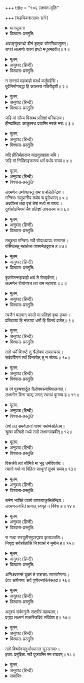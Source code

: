+++
title = "१०६ लक्ष्मण-मृतिः"

+++
[षडधिकशततमः सर्गः]



<details><summary>भागसूचना</summary>

106. श्रीरामके त्याग देनेपर लक्ष्मणका सशरीर स्वर्गगमन
</details>

<details open><summary>विश्वास-प्रस्तुतिः</summary>

अवाङ्मुखमथो दीनं दृष्ट्वा सोममिवाप्लुतम्।  
राघवं लक्ष्मणो वाक्यं हृष्टो मधुरमब्रवीत्॥ १॥
</details>

<details><summary>मूलम्</summary>

अवाङ्मुखमथो दीनं दृष्ट्वा सोममिवाप्लुतम्।  
राघवं लक्ष्मणो वाक्यं हृष्टो मधुरमब्रवीत्॥ १॥
</details>

<details><summary>अनुवाद (हिन्दी)</summary>

श्रीरामचन्द्रजी राहुग्रस्त चन्द्रमाके समान दीन हो गये थे, उन्हें सिर झुकाये खेद करते देख लक्ष्मणने बड़े हर्षके साथ मधुर वाणीमें कहा—॥ १॥
</details>

<details open><summary>विश्वास-प्रस्तुतिः</summary>

न सन्तापं महाबाहो मदर्थं कर्तुमर्हसि।  
पूर्वनिर्माणबद्धा हि कालस्य गतिरीदृशी॥ २॥
</details>

<details><summary>मूलम्</summary>

न सन्तापं महाबाहो मदर्थं कर्तुमर्हसि।  
पूर्वनिर्माणबद्धा हि कालस्य गतिरीदृशी॥ २॥
</details>

<details><summary>अनुवाद (हिन्दी)</summary>

‘महाबाहो! आपको मेरे लिये संताप नहीं करना चाहिये; क्योंकि पूर्वजन्मके कर्मोंसे बँधी हुई कालकी गति ऐसी ही है॥ २॥
</details>

<details open><summary>विश्वास-प्रस्तुतिः</summary>

जहि मां सौम्य विस्रब्धं प्रतिज्ञां परिपालय।  
हीनप्रतिज्ञाः काकुत्स्थ प्रयान्ति नरकं नराः॥ ३॥
</details>

<details><summary>मूलम्</summary>

जहि मां सौम्य विस्रब्धं प्रतिज्ञां परिपालय।  
हीनप्रतिज्ञाः काकुत्स्थ प्रयान्ति नरकं नराः॥ ३॥
</details>

<details><summary>अनुवाद (हिन्दी)</summary>

‘सौम्य! आप निश्चिन्त होकर मेरा वध कर डालें और ऐसा करके अपनी प्रतिज्ञाका पालन करें। काकुत्स्थ! प्रतिज्ञा भङ्ग करनेवाले मनुष्य नरकमें पड़ते हैं॥ ३॥
</details>

<details open><summary>विश्वास-प्रस्तुतिः</summary>

यदि प्रीतिर्महाराज यद्यनुग्राह्यता मयि।  
जहि मां निर्विशङ्कस्त्वं धर्मं वर्धय राघव॥ ४॥
</details>

<details><summary>मूलम्</summary>

यदि प्रीतिर्महाराज यद्यनुग्राह्यता मयि।  
जहि मां निर्विशङ्कस्त्वं धर्मं वर्धय राघव॥ ४॥
</details>

<details><summary>अनुवाद (हिन्दी)</summary>

‘महाराज! यदि आपका मुझपर प्रेम है और यदि आप मुझे कृपापात्र समझते हैं तो निःशङ्क होकर मुझे प्राणदण्ड दें। रघुनन्दन! आप अपने धर्मकी वृद्धि करें’॥ ४॥
</details>

<details open><summary>विश्वास-प्रस्तुतिः</summary>

लक्ष्मणेन तथोक्तस्तु रामः प्रचलितेन्द्रियः।  
मन्त्रिणः समुपानीय तथैव च पुरोधसम्॥ ५॥  
अब्रवीच्च तदा वृत्तं तेषां मध्ये स राघवः।  
दुर्वासोऽभिगमं चैव प्रतिज्ञां तापसस्य च॥ ६॥
</details>

<details><summary>मूलम्</summary>

लक्ष्मणेन तथोक्तस्तु रामः प्रचलितेन्द्रियः।  
मन्त्रिणः समुपानीय तथैव च पुरोधसम्॥ ५॥  
अब्रवीच्च तदा वृत्तं तेषां मध्ये स राघवः।  
दुर्वासोऽभिगमं चैव प्रतिज्ञां तापसस्य च॥ ६॥
</details>

<details><summary>अनुवाद (हिन्दी)</summary>

लक्ष्मणके ऐसा कहनेपर श्रीरामकी इन्द्रियाँ चञ्चल हो उठीं—वे धैर्यसे विचलित-से हो गये और मन्त्रियों तथा पुरोहितजीको बुलाकर उन सबके बीचमें वह सारा वृत्तान्त बताने लगे। श्रीरघुनाथजीने दुर्वासाके आगमन और तापसरूपधारी कालके समक्ष की हुई प्रतिज्ञाकी बात भी बतायी॥ ५-६॥
</details>

<details open><summary>विश्वास-प्रस्तुतिः</summary>

तच्छ्रुत्वा मन्त्रिणः सर्वे सोपाध्यायाः समासत।  
वसिष्ठस्तु महातेजा वाक्यमेतदुवाच ह॥ ७॥
</details>

<details><summary>मूलम्</summary>

तच्छ्रुत्वा मन्त्रिणः सर्वे सोपाध्यायाः समासत।  
वसिष्ठस्तु महातेजा वाक्यमेतदुवाच ह॥ ७॥
</details>

<details><summary>अनुवाद (हिन्दी)</summary>

यह सुनकर सब मन्त्री और उपाध्याय चुपचाप बैठे रह गये (कोई कुछ बोल न सका)। तब महातेजस्वी वसिष्ठजीने यह बात कही—॥ ७॥
</details>

<details open><summary>विश्वास-प्रस्तुतिः</summary>

दृष्टमेतन्महाबाहो क्षयं ते रोमहर्षणम्।  
लक्ष्मणेन वियोगश्च तव राम महायशः॥ ८॥
</details>

<details><summary>मूलम्</summary>

दृष्टमेतन्महाबाहो क्षयं ते रोमहर्षणम्।  
लक्ष्मणेन वियोगश्च तव राम महायशः॥ ८॥
</details>

<details><summary>अनुवाद (हिन्दी)</summary>

‘महाबाहो! महायशस्वी श्रीराम! इस समय जो रोंगटे खड़े कर देनेवाला विकट विनाश आनेवाला है (तुम्हारे साथ ही बहुत-से प्राणियोंका जो साकेतगमन होनेवाला है) और लक्ष्मणके साथ जो वियोग हो रहा है, यह सब मैंने तपोबलद्वारा पहलेसे ही देख लिया है॥ ८॥
</details>

<details open><summary>विश्वास-प्रस्तुतिः</summary>

त्यजैनं बलवान् कालो मा प्रतिज्ञां वृथा कृथाः।  
प्रतिज्ञायां हि नष्टायां धर्मो हि विलयं व्रजेत्॥ ९॥
</details>

<details><summary>मूलम्</summary>

त्यजैनं बलवान् कालो मा प्रतिज्ञां वृथा कृथाः।  
प्रतिज्ञायां हि नष्टायां धर्मो हि विलयं व्रजेत्॥ ९॥
</details>

<details><summary>अनुवाद (हिन्दी)</summary>

‘काल बड़ा प्रबल है। तुम लक्ष्मणका परित्याग कर दो। प्रतिज्ञा झूठी न करो; क्योंकि प्रतिज्ञाके नष्ट होनेपर धर्मका लोप हो जायगा॥ ९॥
</details>

<details open><summary>विश्वास-प्रस्तुतिः</summary>

ततो धर्मे विनष्टे तु त्रैलोक्यं सचराचरम्।  
सदेवर्षिगणं सर्वं विनश्येत् तु न संशयः॥ १०॥
</details>

<details><summary>मूलम्</summary>

ततो धर्मे विनष्टे तु त्रैलोक्यं सचराचरम्।  
सदेवर्षिगणं सर्वं विनश्येत् तु न संशयः॥ १०॥
</details>

<details><summary>अनुवाद (हिन्दी)</summary>

‘धर्मका लोप होनेपर चराचर प्राणियों, देवताओं तथा ऋषियों-सहित सारी त्रिलोकी नष्ट हो जायगी। इसमें संशय नहीं है॥ १०॥
</details>

<details open><summary>विश्वास-प्रस्तुतिः</summary>

स त्वं पुरुषशार्दूल त्रैलोक्यस्याभिपालनात्।  
लक्ष्मणेन विना चाद्य जगत् स्वस्थं कुरुष्व ह॥ ११॥
</details>

<details><summary>मूलम्</summary>

स त्वं पुरुषशार्दूल त्रैलोक्यस्याभिपालनात्।  
लक्ष्मणेन विना चाद्य जगत् स्वस्थं कुरुष्व ह॥ ११॥
</details>

<details><summary>अनुवाद (हिन्दी)</summary>

‘अतः पुरुषसिंह! तुम त्रिभुवनकी रक्षापर दृष्टि रखते हुए लक्ष्मणको त्याग दो और उनके बिना अब धर्मपूर्वक स्थित रहकर सम्पूर्ण जगत् को स्वस्थ एवं सुखी बनाओ’॥ ११॥
</details>

<details open><summary>विश्वास-प्रस्तुतिः</summary>

तेषां तत् समवेतानां वाक्यं धर्मार्थसंहितम्।  
श्रुत्वा परिषदो मध्ये रामो लक्ष्मणमब्रवीत्॥ १२॥
</details>

<details><summary>मूलम्</summary>

तेषां तत् समवेतानां वाक्यं धर्मार्थसंहितम्।  
श्रुत्वा परिषदो मध्ये रामो लक्ष्मणमब्रवीत्॥ १२॥
</details>

<details><summary>अनुवाद (हिन्दी)</summary>

वहाँ एकत्र हुए मन्त्री, पुरोहित आदि सब सभासदोंकी उस सभाके बीच वसिष्ठ मुनिकी कही हुई वह बात सुनकर श्रीरामने लक्ष्मणसे कहा—॥ १२॥
</details>

<details open><summary>विश्वास-प्रस्तुतिः</summary>

विसर्जये त्वां सौमित्रे मा भूद् धर्मविपर्ययः।  
त्यागो वधो वा विहितः साधूनां तूभयं समम्॥ १३॥
</details>

<details><summary>मूलम्</summary>

विसर्जये त्वां सौमित्रे मा भूद् धर्मविपर्ययः।  
त्यागो वधो वा विहितः साधूनां तूभयं समम्॥ १३॥
</details>

<details><summary>अनुवाद (हिन्दी)</summary>

‘सुमित्रानन्दन! मैं तुम्हारा परित्याग करता हूँ, जिससे धर्मका लोप न हो। साधु पुरुषोंका त्याग किया जाय अथवा वध—दोनों समान ही हैं’॥ १३॥
</details>

<details open><summary>विश्वास-प्रस्तुतिः</summary>

रामेण भाषिते वाक्ये बाष्पव्याकुलितेन्द्रियः।  
लक्ष्मणस्त्वरितं प्रायात् स्वगृहं न विवेश ह॥ १४॥
</details>

<details><summary>मूलम्</summary>

रामेण भाषिते वाक्ये बाष्पव्याकुलितेन्द्रियः।  
लक्ष्मणस्त्वरितं प्रायात् स्वगृहं न विवेश ह॥ १४॥
</details>

<details><summary>अनुवाद (हिन्दी)</summary>

श्रीरामके इतना कहते ही लक्ष्मणके नेत्रोंमें आँसू भर आये। वे तुरंत वहाँसे चल दिये। अपने घरतक नहीं गये॥ १४॥
</details>

<details open><summary>विश्वास-प्रस्तुतिः</summary>

स गत्वा सरयूतीरमुपस्पृश्य कृताञ्जलिः।  
निगृह्य सर्वस्रोतांसि निःश्वासं न मुमोच ह॥ १५॥
</details>

<details><summary>मूलम्</summary>

स गत्वा सरयूतीरमुपस्पृश्य कृताञ्जलिः।  
निगृह्य सर्वस्रोतांसि निःश्वासं न मुमोच ह॥ १५॥
</details>

<details><summary>अनुवाद (हिन्दी)</summary>

सरयूके किनारे जाकर उन्होंने आचमन किया और हाथ जोड़ सम्पूर्ण इन्द्रियोंको वशमें करके प्राणवायुको रोक लिया॥
</details>

<details open><summary>विश्वास-प्रस्तुतिः</summary>

अनिःश्वसन्तं युक्तं तं सशक्राः साप्सरोगणाः।  
देवाः सर्षिगणाः सर्वे पुष्पैरभ्यकिरंस्तदा॥ १६॥
</details>

<details><summary>मूलम्</summary>

अनिःश्वसन्तं युक्तं तं सशक्राः साप्सरोगणाः।  
देवाः सर्षिगणाः सर्वे पुष्पैरभ्यकिरंस्तदा॥ १६॥
</details>

<details><summary>अनुवाद (हिन्दी)</summary>

लक्ष्मणने योगयुक्त होकर श्वास लेना बंद कर दिया है—यह देख इन्द्र आदि सब देवता, ऋषि और अप्सराएँ उस समय उनपर फूलोंकी वर्षा करने लगीं॥
</details>

<details open><summary>विश्वास-प्रस्तुतिः</summary>

अदृश्यं सर्वमनुजैः सशरीरं महाबलम्।  
प्रगृह्य लक्ष्मणं शक्रस्त्रिदिवं संविवेश ह॥ १७॥
</details>

<details><summary>मूलम्</summary>

अदृश्यं सर्वमनुजैः सशरीरं महाबलम्।  
प्रगृह्य लक्ष्मणं शक्रस्त्रिदिवं संविवेश ह॥ १७॥
</details>

<details><summary>अनुवाद (हिन्दी)</summary>

महाबली लक्ष्मण अपने शरीरके साथ ही सब मनुष्योंकी दृष्टिसे ओझल हो गये। उस समय देवराज इन्द्र उन्हें साथ लेकर स्वर्गमें चले गये॥ १७॥
</details>

<details open><summary>विश्वास-प्रस्तुतिः</summary>

ततो विष्णोश्चतुर्भागमागतं सुरसत्तमाः।  
हृष्टाः प्रमुदिताः सर्वे पूजयन्ति स्म राघवम्॥ १८॥
</details>

<details><summary>मूलम्</summary>

ततो विष्णोश्चतुर्भागमागतं सुरसत्तमाः।  
हृष्टाः प्रमुदिताः सर्वे पूजयन्ति स्म राघवम्॥ १८॥
</details>

<details><summary>अनुवाद (हिन्दी)</summary>

भगवान् विष्णुके चतुर्थ अंश लक्ष्मणको आया देख सभी देवता हर्षसे भर गये और उन सबने प्रसन्नतापूर्वक लक्ष्मणकी पूजा की॥ १८॥
</details>

<details><summary>समाप्तिः</summary>

इत्यार्षे श्रीमद्रामायणे वाल्मीकीये आदिकाव्ये उत्तरकाण्डे षडधिकशततमः सर्गः॥ १०६॥  
इस प्रकार श्रीवाल्मीकिनिर्मित आर्षरामायण आदिकाव्यके उत्तरकाण्डमें एक सौ छवाँ सर्ग पूरा हुआ॥ १०६॥
</details>

